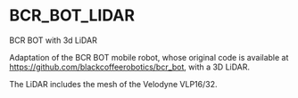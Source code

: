 # BCR_BOT_LIDAR
BCR BOT with 3d LiDAR

Adaptation of the BCR BOT mobile robot, whose original code is available at https://github.com/blackcoffeerobotics/bcr_bot, with a 3D LiDAR.

The LiDAR includes the mesh of the Velodyne VLP16/32.
